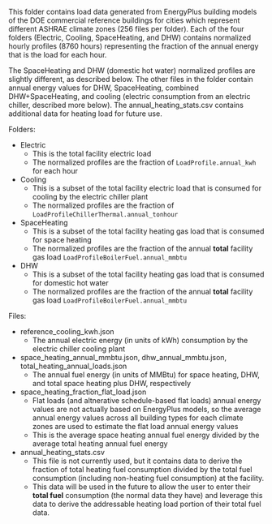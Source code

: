 This folder contains load data generated from EnergyPlus building models of the DOE commercial reference buildings for cities which represent different ASHRAE climate zones (256 files per folder). Each of the four folders (Electric, Cooling, SpaceHeating, and DHW) contains normalized hourly profiles (8760 hours) representing the fraction of the annual energy that is the load for each hour. 

The SpaceHeating and DHW (domestic hot water) normalized profiles are slightly different, as described below. The other files in the folder contain annual energy values for DHW, SpaceHeating, combined DHW+SpaceHeating, and cooling (electric consumption from an electric chiller, described more below). The annual_heating_stats.csv contains additional data for heating load for future use.

Folders:
- Electric
    - This is the total facility electric load
    - The normalized profiles are the fraction of `LoadProfile.annual_kwh` for each hour
- Cooling
    - This is a subset of the total facility electric load that is consumed for cooling by the electric chiller plant
    - The normalized profiles are the fraction of `LoadProfileChillerThermal.annual_tonhour`
- SpaceHeating
    - This is a subset of the total facility heating gas load that is consumed for space heating
    - The normalized profiles are the fraction of the annual **total** facility gas load `LoadProfileBoilerFuel.annual_mmbtu`
- DHW
    - This is a subset of the total facility heating gas load  that is consumed for domestic hot water
    - The normalized profiles are the fraction of the annual **total** facility gas load `LoadProfileBoilerFuel.annual_mmbtu`

Files:
- reference_cooling_kwh.json
    - The annual electric energy (in units of kWh) consumption by the electric chiller cooling plant
- space_heating_annual_mmbtu.json, dhw_annual_mmbtu.json, total_heating_annual_loads.json
    - The annual fuel energy (in units of MMBtu) for space heating, DHW, and total space heating plus DHW, respectively
- space_heating_fraction_flat_load.json
    - Flat loads (and altnerative schedule-based flat loads) annual energy values are not actually based on EnergyPlus models, so the average annual energy values across all building types for each climate zones are used to estimate the flat load annual energy values
    - This is the average space heating annual fuel energy divided by the average total heating annual fuel energy
- annual_heating_stats.csv
    - This file is not currently used, but it contains data to derive the fraction of total heating fuel consumption divided by the total fuel consumption (including non-heating fuel consumption) at the facility.
    - This data will be used in the future to allow the user to enter their **total fuel** consumption (the normal data they have) and leverage this data to derive the addressable heating load portion of their total fuel data.
